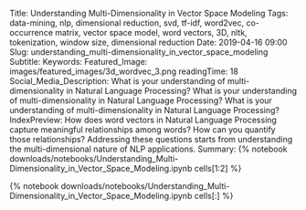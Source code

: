 Title: Understanding Multi-Dimensionality in Vector Space Modeling
Tags: data-mining, nlp, dimensional reduction, svd, tf-idf, word2vec, co-occurrence matrix, vector space model, word vectors, 3D, nltk, tokenization, window size, dimensional reduction
Date: 2019-04-16 09:00
Slug: understanding_multi-dimensionality_in_vector_space_modeling
Subtitle:
Keywords: 
Featured_Image: images/featured_images/3d_wordvec_3.png
readingTime: 18
Social_Media_Description: What is your understanding of multi-dimensionality in Natural Language Processing? What is your understanding of multi-dimensionality in Natural Language Processing? What is your understanding of multi-dimensionality in Natural Language Processing?
IndexPreview: How does word vectors in Natural Language Processing capture meaningful relationships among words? How can you quantify those relationships? Addressing these questions starts from understanding the multi-dimensional nature of NLP applications.
Summary: {% notebook downloads/notebooks/Understanding_Multi-Dimensionality_in_Vector_Space_Modeling.ipynb cells[1:2] %}

{% notebook downloads/notebooks/Understanding_Multi-Dimensionality_in_Vector_Space_Modeling.ipynb cells[:] %}
